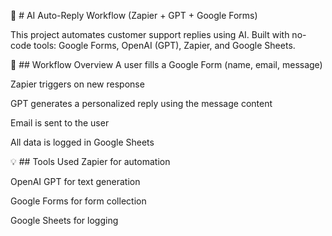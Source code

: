 🧠 # AI Auto-Reply Workflow (Zapier + GPT + Google Forms)

This project automates customer support replies using AI.
Built with no-code tools: Google Forms, OpenAI (GPT), Zapier, and Google Sheets.

🔄 ## Workflow Overview
A user fills a Google Form (name, email, message)

Zapier triggers on new response

GPT generates a personalized reply using the message content

Email is sent to the user

All data is logged in Google Sheets

💡 ## Tools Used
Zapier for automation

OpenAI GPT for text generation

Google Forms for form collection

Google Sheets for logging



